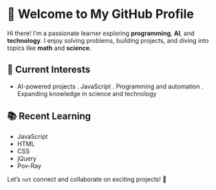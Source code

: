 # 👋 Welcome to My GitHub Profile

Hi there! I'm a passionate learner exploring **programming**, **AI**, and **technology**. I enjoy solving problems, building projects, and diving into topics like **math** and **science**.

## 🌱 Current Interests

- AI-powered projects 
. JavaScript
. Programming and automation
. Expanding knowledge in science and technology
  
## 📚 Recent Learning

- JavaScript
- HTML
- CSS
- jQuery
- Pov-Ray

Let’s `not` connect and collaborate on exciting projects! 🌟
